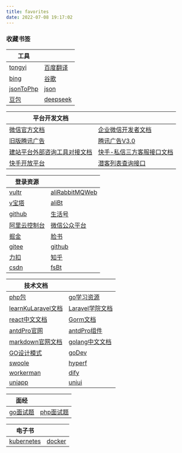 ```yaml
---
title: favorites
date: 2022-07-08 19:17:02
---
```


### 收藏书签

|   工具    |  |
| ----------- | ----------- |
|[tongyi](https://tongyi.aliyun.com/qianwen/?spm=5176.28326591.0.0.40f76ee1zBYunq)|[百度翻译](https://fanyi.baidu.com/)|
|[bing](https://www.bing.com/)|[谷歌](https://www.google.com/)|
|[jsonToPhp](https://uutool.cn/json2php/)|[json](https://www.json.cn/?fullscreen)|
|[豆包](https://www.doubao.com/chat/)|[deepseek](https://chat.deepseek.com/)|

|   平台开发文档    |  |
| ----------- | ----------- |
|[微信官方文档](https://developers.weixin.qq.com/miniprogram/dev/framework/)|[企业微信开发者文档](https://developer.work.weixin.qq.com/document/path/90664)|
|[旧版腾讯广告](https://developers.e.qq.com/docs/start/request)|[腾讯广告V3.0](https://developers.e.qq.com/v3.0/pages/regist_developer)|
|[建站平台外部咨询工具对接文档](https://docs.qingque.cn/d/home/eZQBey2RXKou2ggSpMTBymBSt)|[快手-私信三方客服接口文档](https://docs.qingque.cn/d/home/eZQBe7zcRWIy6pu5IFPUtWQBL?identityId=1oEF9IquFEJ&via=notHome#section=h.kxq46238lm4i)|
|[快手开放平台](https://open.kuaishou.com/platform/openApi?menu=60)|[潜客列表查询接口](https://docs.qingque.cn/d/home/eZQCEFoAUe5wjmy6NZ3rr4w4P?identityId=24ZhYHk3ABw)|


|   登录资源    |  |
| ----------- | ----------- |
|[vultr](https://www.vultr.com/)|[aliRabbitMQWeb](http://rabbit-mq.ali.pangxuejun.cn:15672)|
|[v宝塔](https://v.pangxuejun.cn:15305/baota)|[aliBt](https://bt.ali.pangxuejun.cn:21690/c53766c0)|
|[github](https://github.com/)|[生活号](https://s.alipay.com)|
|[阿里云控制台](https://home.console.aliyun.com/home/dashboard/ProductAndService)|[微信公众平台](https://mp.weixin.qq.com/)|
|[掘金](https://juejin.cn/)|[脸书](https://www.facebook.com/)|
|[gitee](https://gitee.com/)|[github](https://github.com/)|
|[力扣](https://leetcode.cn/leetbook/)|[知乎](https://www.zhihu.com/)|
|[csdn](https://www.csdn.net/)|[fsBt](https://bts.f.pangxuejun.cn:18443/baota)|

|   技术文档    |  |
| ----------- | ----------- |
|[php包](https://packagist.org//)|[go学习资源](https://www.topgoer.com/)|
|[learnKuLaravel文档](https://learnku.com/docs/laravel/8.x)| [Laravel学院文档](https://laravelacademy.org/books/laravel-docs-8)|
|[react中文文档](https://react.docschina.org/docs/getting-started.html)|[Gorm文档](https://gorm.io/zh_CN/docs/)|
|[antdPro官网](https://pro.ant.design/)|[antdPro组件](https://procomponents.ant.design/components/)|
|[markdown官网文档](https://markdown.com.cn/)|[golang中文文档](https://studygolang.com/pkgdoc)|
|[GO设计模式](https://www.topgoer.cn/docs/golang-design-pattern/golang-design-pattern-1cbgha2ltg796)|[goDev](https://go.dev/)|
|[swoole](https://wiki.swoole.com/zh-cn/#/)|[hyperf](https://hyperf.wiki/3.1/#/)|
|[workerman](https://www.workerman.net/)|[dify](https://docs.dify.ai/zh-hans)|
|[uniapp](https://uniapp.dcloud.net.cn/quickstart.html)|[uniui](https://uniapp.dcloud.net.cn/component/uniui/uni-ui.html)|

|   面经    |  |
| ----------- | ----------- |
|[go面试题](https://zhuanlan.zhihu.com/p/471490292)|[php面试题](https://zhuanlan.zhihu.com/p/385093242)|

|   电子书    |  |
| ----------- | ----------- |
|[kubernetes](https://pangxuejun.cn/static/k8s.pdf)|[docker](https://pangxuejun.cn/static/docker.pdf)|
